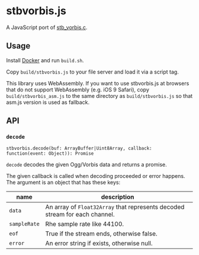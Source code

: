 # stbvorbis.js

A JavaScript port of [stb_vorbis.c](https://github.com/nothings/stb).

## Usage

Install [Docker](https://www.docker.com/) and run `build.sh`.

Copy `build/stbvorbis.js` to your file server and load it via a script tag.

This library uses WebAssembly. If you want to use stbvorbis.js at browsers that do not support WebAssembly (e.g. iOS 9 Safari), copy `build/stbvorbis_asm.js` to the same directory as `build/stbvorbis.js` so that asm.js version is used as fallback.

## API

### `decode`

```
stbvorbis.decode(buf: ArrayBuffer|Uint8Array, callback: function(event: Object)): Promise
```

`decode` decodes the given Ogg/Vorbis data and returns a promise.

The given callback is called when decoding proceeded or error happens. The argument is an object that has these keys:

| name | description |
| --- | --- |
| `data`       | An array of `Float32Array` that represents decoded stream for each channel. |
| `sampleRate` | Rhe sample rate like 44100. |
| `eof`        | True if the stream ends, otherwise false. |
| `error`      | An error string if exists, otherwise null. |
